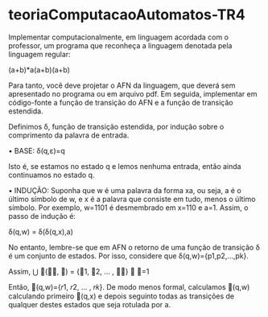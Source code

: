 # teoriaComputacaoAutomatos-TR4

Implementar computacionalmente, em linguagem acordada com o professor, um programa que reconheça a linguagem denotada pela linguagem regular:

(a+b)*a(a+b)(a+b)

Para tanto, você deve projetar o AFN da linguagem, que deverá sem apresentado no programa ou em arquivo pdf. Em seguida, implementar em código-fonte a função de transição do AFN e a função de transição estendida. 

Definimos δ, função de transição estendida, por indução sobre o comprimento da palavra de entrada.

• BASE: δ(q,ε)=q

Isto é, se estamos no estado q e lemos nenhuma entrada, então ainda continuamos no estado q.

• INDUÇÃO: Suponha que w é uma palavra da forma xa, ou seja, a é o último símbolo de w, e x é a palavra que consiste em tudo, menos o último símbolo. Por exemplo, w=1101 é desmembrado em x=110 e a=1. Assim, o passo de indução é:

δ(q,w) = δ(δ(q,x),a)

No entanto, lembre-se que em AFN o retorno de uma função de transição δ é um conjunto de estados. Por isso, considere que 
δ(q,w)={p1,p2,…,pk}.

Assim, ⋃ (𝑝𝑖, 𝑎) = {𝑟1, 𝑟2, … , 𝑟𝑘} 𝑘 𝑖=1

Então,  (q,w)={𝑟1, 𝑟2, … , 𝑟𝑘}. De modo menos formal, calculamos (q,w) calculando primeiro (q,x) e depois seguinto todas as transições de qualquer destes estados que seja rotulada por a.
